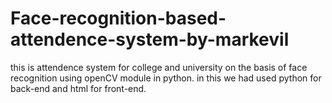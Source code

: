# Face-recognition-based-attendence-system-by-markevil
this is attendence system for college and university on the basis of face recognition using openCV module in python. in this we had used python for back-end and html for front-end.
